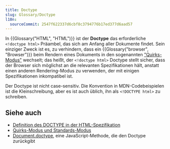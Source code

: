 ```yaml
---
title: Doctype
slug: Glossary/Doctype
l10n:
  sourceCommit: 2547f622337d6cbf8c3794776b17ed377d6aad57
---
```


In {{Glossary("HTML", "HTML")}} ist der **Doctype** das erforderliche `<!doctype html>` Präambel, das sich am Anfang aller Dokumente findet. Sein einziger Zweck ist es, zu verhindern, dass ein {{Glossary("browser", "Browser")}} beim Rendern eines Dokuments in den sogenannten ["Quirks-Modus"](/de/docs/Web/HTML/Guides/Quirks_mode_and_standards_mode) wechselt; das heißt, der `<!doctype html>` Doctype stellt sicher, dass der Browser sich möglichst an die relevanten Spezifikationen hält, anstatt einen anderen Rendering-Modus zu verwenden, der mit einigen Spezifikationen inkompatibel ist.

Der Doctype ist nicht case-sensitiv. Die Konvention in MDN-Codebeispielen ist die Kleinschreibung, aber es ist auch üblich, ihn als `<!DOCTYPE html>` zu schreiben.

## Siehe auch

- [Definition des DOCTYPE in der HTML-Spezifikation](https://html.spec.whatwg.org/multipage/syntax.html#the-doctype)
- [Quirks-Modus und Standards-Modus](/de/docs/Web/HTML/Guides/Quirks_mode_and_standards_mode)
- [Document.doctype](/de/docs/Web/API/Document/doctype), eine JavaScript-Methode, die den Doctype zurückgibt
